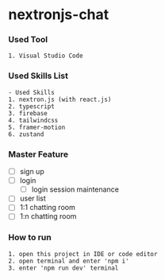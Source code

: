 # nextronjs-chat

### Used Tool
```
1. Visual Studio Code
```

### Used Skills List
```
- Used Skills
1. nextron.js (with react.js)
2. typescript
3. firebase
4. tailwindcss
5. framer-motion
6. zustand
```

### Master Feature
* [ ] sign up
* [ ] login
  * [ ] login session maintenance
* [ ] user list
* [ ] 1:1 chatting room
* [ ] 1:n chatting room

### How to run
```
1. open this project in IDE or code editor
2. open terminal and enter 'npm i'
3. enter 'npm run dev' terminal
```